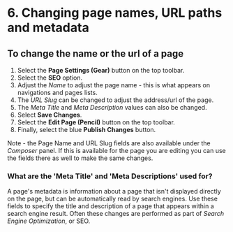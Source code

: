 # 6. Changing page names, URL paths and metadata

## To change the name or the url of a page
1. Select the **Page Settings (Gear)** button on the top toolbar. 
2. Select the **SEO** option.
3. Adjust the *Name* to adjust the page name - this is what appears on navigations and pages lists.
4. The *URL Slug* can be changed to adjust the address/url of the page.
5. The *Meta Title* and *Meta Description* values can also be changed.
5. Select **Save Changes**.
6. Select the **Edit Page (Pencil)** button on the top toolbar.
7. Finally, select the blue **Publish Changes** button.

Note - the Page Name and URL Slug fields are also available under the *Composer* panel. If this is available for the page you are editing you can use the fields there as well to make the same changes. 

### What are the 'Meta Title' and 'Meta Descriptions' used for?
A page's metadata is information about a page that isn't displayed directly on the page, but can be automatically read by search engines. Use these fields to specify the title and description of a page that appears within a search engine result. Often these changes are performed as part of *Search Engine Optimization*, or SEO.
